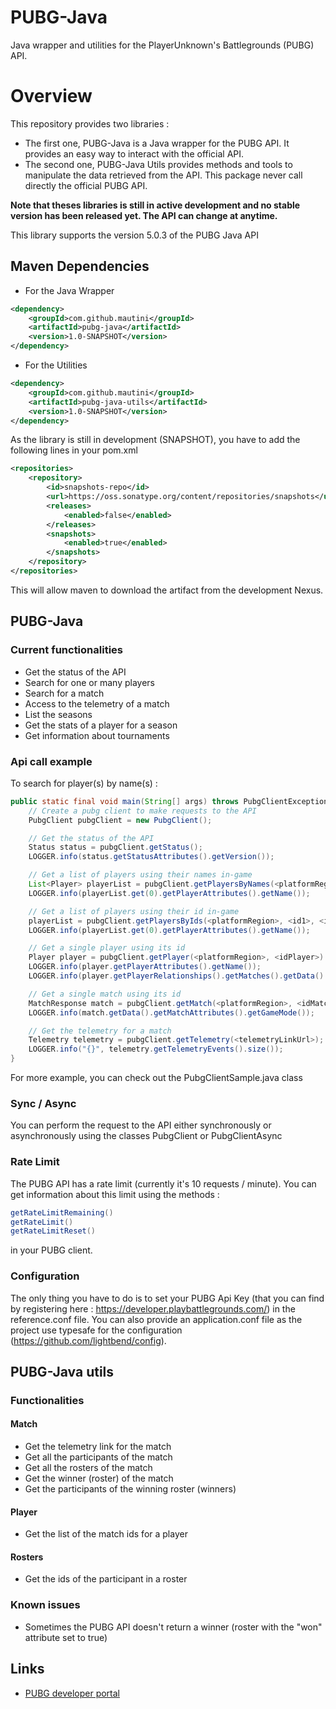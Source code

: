 # PUBG-Java
Java wrapper and utilities for the PlayerUnknown's Battlegrounds (PUBG) API.

# Overview
This repository provides two libraries :
- The first one, PUBG-Java is a Java wrapper for the PUBG API. It provides an easy way to interact with the official API.
- The second one, PUBG-Java Utils provides methods and tools to manipulate the data retrieved from the API. This package never call directly the official PUBG API.

**Note that theses libraries is still in active development and no stable version has been released yet. The API can change at anytime.**

This library supports the version 5.0.3 of the PUBG Java API

## Maven Dependencies
- For the Java Wrapper
```xml
<dependency>
    <groupId>com.github.mautini</groupId>
    <artifactId>pubg-java</artifactId>
    <version>1.0-SNAPSHOT</version>
</dependency>
```

- For the Utilities
```xml
<dependency>
    <groupId>com.github.mautini</groupId>
    <artifactId>pubg-java-utils</artifactId>
    <version>1.0-SNAPSHOT</version>
</dependency>
```

As the library is still in development (SNAPSHOT), you have to add the following lines in your pom.xml
```xml
<repositories>
    <repository>
        <id>snapshots-repo</id>
        <url>https://oss.sonatype.org/content/repositories/snapshots</url>
        <releases>
            <enabled>false</enabled>
        </releases>
        <snapshots>
            <enabled>true</enabled>
        </snapshots>
    </repository>
</repositories>
```
This will allow maven to download the artifact from the development Nexus.

## PUBG-Java

### Current functionalities
- Get the status of the API
- Search for one or many players
- Search for a match
- Access to the telemetry of a match
- List the seasons
- Get the stats of a player for a season
- Get information about tournaments

### Api call example
To search for player(s) by name(s) :
```java
public static final void main(String[] args) throws PubgClientException {
    // Create a pubg client to make requests to the API
    PubgClient pubgClient = new PubgClient();

    // Get the status of the API
    Status status = pubgClient.getStatus();
    LOGGER.info(status.getStatusAttributes().getVersion());

    // Get a list of players using their names in-game
    List<Player> playerList = pubgClient.getPlayersByNames(<platformRegion>, <name1>, <name2>, <name3>).getData();
    LOGGER.info(playerList.get(0).getPlayerAttributes().getName());

    // Get a list of players using their id in-game
    playerList = pubgClient.getPlayersByIds(<platformRegion>, <id1>, <id2>, <id3>).getData();
    LOGGER.info(playerList.get(0).getPlayerAttributes().getName());

    // Get a single player using its id
    Player player = pubgClient.getPlayer(<platformRegion>, <idPlayer>).getData();
    LOGGER.info(player.getPlayerAttributes().getName());
    LOGGER.info(player.getPlayerRelationships().getMatches().getData().get(0).getId());

    // Get a single match using its id
    MatchResponse match = pubgClient.getMatch(<platformRegion>, <idMatch>);
    LOGGER.info(match.getData().getMatchAttributes().getGameMode());

    // Get the telemetry for a match
    Telemetry telemetry = pubgClient.getTelemetry(<telemetryLinkUrl>);
    LOGGER.info("{}", telemetry.getTelemetryEvents().size());
}
```

For more example, you can check out the PubgClientSample.java class

### Sync / Async
You can perform the request to the API either synchronously or asynchronously using the classes PubgClient or PubgClientAsync

### Rate Limit
The PUBG API has a rate limit (currently it's 10 requests / minute). You can get information about this limit using the methods :
```java
getRateLimitRemaining()
getRateLimit()
getRateLimitReset()
```
in your PUBG client.

### Configuration
The only thing you have to do is to set your PUBG Api Key (that you can find by registering here : https://developer.playbattlegrounds.com/) in the reference.conf file.
You can also provide an application.conf file as the project use typesafe for the configuration (https://github.com/lightbend/config).

## PUBG-Java utils

### Functionalities
#### Match
- Get the telemetry link for the match
- Get all the participants of the match
- Get all the rosters of the match
- Get the winner (roster) of the match
- Get the participants of the winning roster (winners)
#### Player
- Get the list of the match ids for a player
#### Rosters
- Get the ids of the participant in a roster

### Known issues
- Sometimes the PUBG API doesn't return a winner (roster with the "won" attribute set to true)

## Links
- [PUBG developer portal](https://developer.playbattlegrounds.com/)